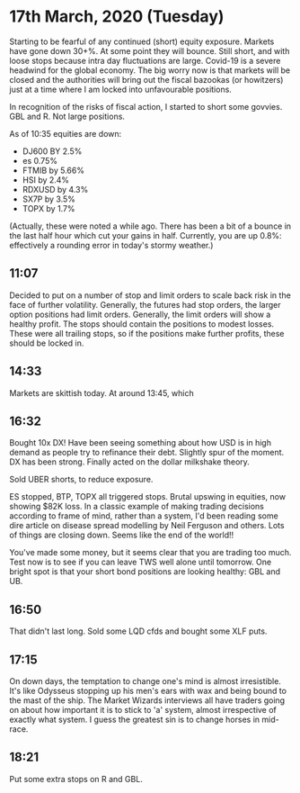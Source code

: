 # 17th March, 2020 \(Tuesday\)

Starting to be fearful of any continued \(short\) equity exposure. Markets have gone down 30+%. At some point they will bounce. Still short, and with loose stops because intra day fluctuations are large. Covid-19 is a severe headwind for the global economy. The big worry now is that markets will be closed and the authorities will bring out the fiscal bazookas \(or howitzers\) just at a time where I am locked into unfavourable positions.

In recognition of the risks of fiscal action, I started to short some govvies. GBL and R. Not large positions.

As of 10:35 equities are down:

* DJ600 BY 2.5%
* es 0.75%
* FTMIB by 5.66%
* HSI by 2.4%
* RDXUSD by 4.3%
* SX7P by 3.5%
* TOPX by 1.7%

\(Actually, these were noted a while ago. There has been a bit of a bounce in the last half hour which cut your gains in half. Currently, you are up 0.8%: effectively a rounding error in today's stormy weather.\)

## 11:07

Decided to put on a number of stop and limit orders to scale back risk in the face of further volatility. Generally, the futures had stop orders, the larger option positions had limit orders. Generally, the limit orders will show a healthy profit. The stops should contain the positions to modest losses. These were all trailing stops, so if the positions make further profits, these should be locked in.

## 14:33

Markets are skittish today. At around 13:45, which

## 16:32

Bought 10x DX! Have been seeing something about how USD is in high demand as people try to refinance their debt. Slightly spur of the moment. DX has been strong. Finally acted on the dollar milkshake theory.

Sold UBER shorts, to reduce exposure.

ES stopped, BTP, TOPX all triggered stops. Brutal upswing in equities, now showing $82K loss. In a classic example of making trading decisions according to frame of mind, rather than a system, I'd been reading some dire article on disease spread modelling by Neil Ferguson and others. Lots of things are closing down. Seems like the end of the world!!

You've made some money, but it seems clear that you are trading too much. Test now is to see if you can leave TWS well alone until tomorrow. One bright spot is that your short bond positions are looking healthy: GBL and UB.

## 16:50

That didn't last long. Sold some LQD cfds and bought some XLF puts.

## 17:15

On down days, the temptation to change one's mind is almost irresistible. It's like Odysseus stopping up his men's ears with wax and being bound to the mast of the ship. The Market Wizards interviews all have traders going on about how important it is to stick to 'a' system, almost irrespective of exactly what system. I guess the greatest sin is to change horses in mid-race.

## 18:21

Put some extra stops on R and GBL.

